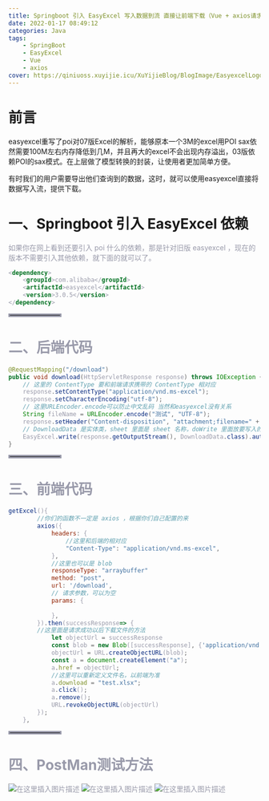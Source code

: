 ```yaml
---
title: Springboot 引入 EasyExcel 写入数据到流 直接让前端下载（Vue + axios请求）
date: 2022-01-17 08:49:12
categories: Java
tags:
    - SpringBoot
    - EasyExcel
    - Vue
    - axios
cover: https://qiniuoss.xuyijie.icu/XuYijieBlog/BlogImage/EasyexcelLogo.jpg
---
```

#  前言
easyexcel重写了poi对07版Excel的解析，能够原本一个3M的excel用POI sax依然需要100M左右内存降低到几M，并且再大的excel不会出现内存溢出，03版依赖POI的sax模式。在上层做了模型转换的封装，让使用者更加简单方便。

有时我们的用户需要导出他们查询到的数据，这时，就可以使用easyexcel直接将数据写入流，提供下载。


# 一、Springboot 引入 EasyExcel 依赖
<font color=#999AAA >如果你在网上看到还要引入 poi 什么的依赖，那是针对旧版 easyexcel ，现在的版本不需要引入其他依赖，就下面的就可以了。

```xml
<dependency>
    <groupId>com.alibaba</groupId>
    <artifactId>easyexcel</artifactId>
    <version>3.0.5</version>
</dependency>
```


<hr style=" border:solid; width:100px; height:1px;" color=#000000 size=1">

# 二、后端代码

```java
@RequestMapping("/download")
public void download(HttpServletResponse response) throws IOException {
    // 这里的 ContentType 要和前端请求携带的 ContentType 相对应
    response.setContentType("application/vnd.ms-excel");
    response.setCharacterEncoding("utf-8");
    // 这里URLEncoder.encode可以防止中文乱码 当然和easyexcel没有关系
    String fileName = URLEncoder.encode("测试", "UTF-8");
    response.setHeader("Content-disposition", "attachment;filename=" + fileName + ".xlsx");
    // DownloadData 是实体类，sheet 里面是 sheet 名称，doWrite 里面放要写入的数据，类型为 List<DownloadData>
    EasyExcel.write(response.getOutputStream(), DownloadData.class).autoCloseStream(Boolean.FALSE).sheet("模板").doWrite(downloadDataList);
}
```

<hr style=" border:solid; width:100px; height:1px;" color=#000000 size=1">

# 三、前端代码

```javascript
getExcel(){
		//你们的函数不一定是 axios ，根据你们自己配置的来
		axios({
			headers: {
				//这里和后端的相对应
				"Content-Type": "application/vnd.ms-excel",
			},
			//这里也可以是 blob
			responseType: "arraybuffer"
			method: "post",
			url: '/download',
			// 请求参数，可以为空
			params: {
				
			},
		}).then(successResponse=> {
		//这里面是请求成功以后下载文件的方法
			let objectUrl = successResponse
			const blob = new Blob([successResponse], {'application/vnd.ms-excel'});
			objectUrl = URL.createObjectURL(blob);
			const a = document.createElement("a");
			a.href = objectUrl;
			//这里可以重新定义文件名，以前端为准
			a.download = "test.xlsx";
			a.click();
			a.remove();
			URL.revokeObjectURL(objectUrl)
		});
	},

```





<hr style=" border:solid; width:100px; height:1px;" color=#000000 size=1">

#  四、PostMan测试方法
![在这里插入图片描述](https://qiniuoss.xuyijie.icu/XuYijieBlog/BlogImage/EasyExcelDownload0.png)
![在这里插入图片描述](https://qiniuoss.xuyijie.icu/XuYijieBlog/BlogImage/EasyExcelDownload1.png)
![在这里插入图片描述](https://qiniuoss.xuyijie.icu/XuYijieBlog/BlogImage/EasyExcelDownload2.png)

